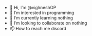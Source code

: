 - 👋 Hi, I’m @vighneshOP
- 👀 I’m interested in programming
- 🌱 I’m currently learning nothing
- 💞️ I’m looking to collaborate on nothing
- 📫 How to reach me discord

<!---
vighneshOP/vighneshOP is a ✨ special ✨ repository because its `README.md` (this file) appears on your GitHub profile.
You can click the Preview link to take a look at your changes.
--->
